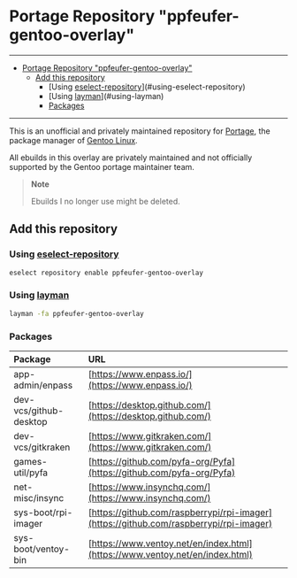 # Portage Repository "ppfeufer-gentoo-overlay"

---

<!-- TOC -->
* [Portage Repository "ppfeufer-gentoo-overlay"](#portage-repository-ppfeufer-gentoo-overlay)
  * [Add this repository](#add-this-repository)
    * [Using [eselect-repository]](#using-eselect-repository)
    * [Using [layman]](#using-layman)
    * [Packages](#packages)
<!-- TOC -->

---


This is an unofficial and privately maintained repository for
[Portage](https://wiki.gentoo.org/wiki/Project:Portage), the
package manager of [Gentoo Linux](https://gentoo.org/).

All ebuilds in this overlay are privately maintained and not
officially supported by the Gentoo portage maintainer team.

> **Note**
>
> Ebuilds I no longer use might be deleted.


## Add this repository

### Using [eselect-repository]

```bash
eselect repository enable ppfeufer-gentoo-overlay
```


### Using [layman]

```bash
layman -fa ppfeufer-gentoo-overlay
```

### Packages

| Package                | URL                                                                                    |
|:-----------------------|:---------------------------------------------------------------------------------------|
| app-admin/enpass       | [https://www.enpass.io/](https://www.enpass.io/)                                       |
| dev-vcs/github-desktop | [https://desktop.github.com/](https://desktop.github.com/)                             |
| dev-vcs/gitkraken      | [https://www.gitkraken.com/](https://www.gitkraken.com/)                               |
| games-util/pyfa        | [https://github.com/pyfa-org/Pyfa](https://github.com/pyfa-org/Pyfa)                   |
| net-misc/insync        | [https://www.insynchq.com/](https://www.insynchq.com/)                                 |
| sys-boot/rpi-imager    | [https://github.com/raspberrypi/rpi-imager](https://github.com/raspberrypi/rpi-imager) |
| sys-boot/ventoy-bin    | [https://www.ventoy.net/en/index.html](https://www.ventoy.net/en/index.html)           |


<!-- Links -->
[eselect-repository]: https://wiki.gentoo.org/wiki/Eselect/Repository "Gentoo Wiki: Eselect/Repository"
[layman]: https://wiki.gentoo.org/wiki/Layman "Gentoo Wiki: Layman"
